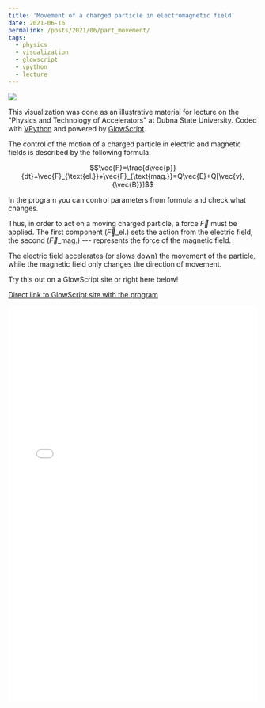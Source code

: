 ```yaml
---
title: 'Movement of a charged particle in electromagnetic field'
date: 2021-06-16
permalink: /posts/2021/06/part_movement/
tags:
  - physics
  - visualization
  - glowscript
  - vpython
  - lecture
---
```


![](https://ivangordeev.com/images/glowscript/partmovement.png)

This visualization was done as an illustrative material for lecture on the
"Physics and Technology of Accelerators" at Dubna State University. Coded with
[VPython](https://vpython.org/) and powered by [GlowScript](https://www.glowscript.org).

The control of the motion of a charged particle in electric and magnetic fields
is described by the following formula:

$$\vec{F}=\frac{d\vec{p}}{dt}=\vec{F}_{\text{el.}}+\vec{F}_{\text{mag.}}=Q\vec{E}+Q[\vec{v}, {\vec{B}}]$$

In the program you can control parameters from formula and check what changes.

Thus, in order to act on a moving charged particle, a force $\vec{F}$ must be applied.
The first component ($\vec{F}\_{\text{el.}}$) sets the action from the electric field, the
second ($\vec{F}\_{\text{mag.}}$) --- represents the force of the magnetic field.

The electric field accelerates (or slows down) the movement of the particle,
while the magnetic field only changes the direction of movement.

Try this out on a GlowScript site or right here below!

[Direct link to GlowScript site with the program](https://www.glowscript.org/#/user/Gordonice/folder/PhysTechAccelLections/program/Lec01pipe)

<iframe src="/files/glowscript/Lec01pipe.html" style="width: 100%; height: 800px;border: none;"></iframe>
